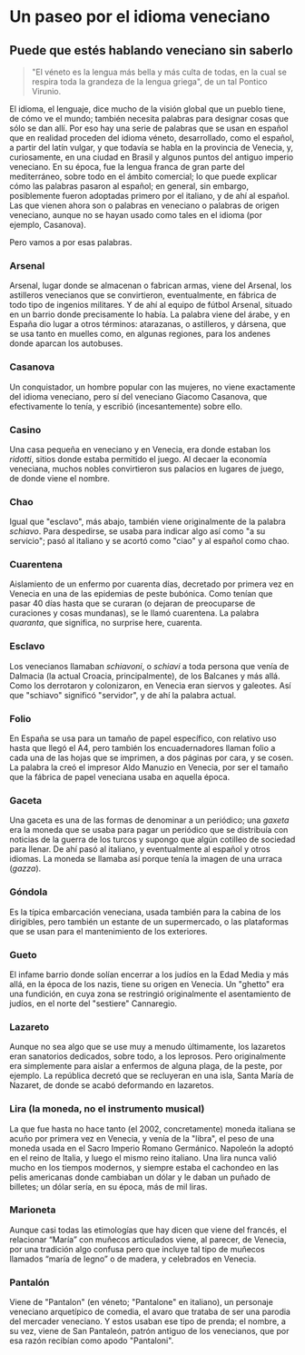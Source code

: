# Un paseo por el idioma veneciano
## Puede que estés hablando veneciano sin saberlo

> "El véneto es la lengua más bella y más culta de todas, en la cual se respira
> toda la grandeza de la lengua griega", de un tal Pontico Virunio.

El idioma, el lenguaje, dice mucho de la visión global que un pueblo tiene, de
cómo ve el mundo; también necesita palabras para designar cosas que sólo se dan
allí. Por eso hay una serie de palabras que se usan en español que en realidad
proceden del idioma véneto, desarrollado, como el español, a partir del latín
vulgar, y que todavía se habla en la provincia de Venecia, y, curiosamente, en
una ciudad en Brasil y algunos puntos del antiguo imperio veneciano. En su
época, fue la lengua franca de gran parte del mediterráneo, sobre todo en el
ámbito comercial; lo que puede explicar cómo las palabras pasaron al español; en
general, sin embargo, posiblemente fueron adoptadas primero por el italiano, y
de ahí al español. Las que vienen ahora son o palabras en veneciano o palabras de origen veneciano, aunque no se hayan usado como tales en el idioma (por ejemplo, Casanova).

Pero vamos a por esas palabras.

### Arsenal

Arsenal, lugar donde se almacenan o fabrican armas, viene del Arsenal, los
astilleros venecianos que se convirtieron, eventualmente, en fábrica de todo
tipo de ingenios militares. Y de ahí al equipo de fútbol Arsenal, situado en un
barrio donde precisamente lo había. La palabra viene del árabe, y en España dio
lugar a otros términos: atarazanas, o astilleros, y dársena, que se usa tanto en
muelles como, en algunas regiones, para los andenes donde aparcan los autobuses.

### Casanova

Un conquistador, un hombre popular con las mujeres, no viene exactamente del
idioma veneciano, pero sí del veneciano Giacomo Casanova, que efectivamente lo
tenía, y escribió (incesantemente) sobre ello.

### Casino

Una casa pequeña en veneciano y en Venecia, era donde estaban los *ridotti*,
sitios donde estaba permitido el juego. Al decaer la economía veneciana, muchos
nobles convirtieron sus palacios en lugares de juego, de donde viene el nombre.

### Chao

Igual que "esclavo", más abajo, también viene originalmente de la palabra
*schiavo*. Para despedirse, se usaba para indicar algo así como "a su
servicio"; pasó al italiano y se acortó como "ciao" y al español como chao.

### Cuarentena

Aislamiento de un enfermo por cuarenta días, decretado por primera vez en Venecia en una de las epidemias de peste bubónica. Como tenían que pasar 40 días hasta que se curaran (o dejaran de preocuparse de curaciones y cosas mundanas), se le llamó cuarentena. La palabra *quaranta*, que significa, no surprise here, cuarenta.

### Esclavo

Los venecianos llamaban *schiavoni*, o *schiavi* a toda persona que venía de
Dalmacia (la actual Croacia, principalmente), de los Balcanes y más allá. Como
los derrotaron y colonizaron, en
Venecia eran siervos y galeotes. Así que "schiavo" significó "servidor", y de
ahí la palabra actual.

### Folio

En España se usa para un tamaño de papel específico, con relativo uso hasta que llegó el A4, pero también los encuadernadores llaman folio a cada una de las hojas que se imprimen, a dos páginas por cara, y se cosen. La palabra la creó el impresor Aldo Manuzio en Venecia, por ser el tamaño que la fábrica de papel veneciana usaba en aquella época.

### Gaceta

Una gaceta es una de las formas de denominar a un periódico; una *gaxeta* era la moneda que se usaba para pagar un periódico que se distribuía con noticias de la guerra de los turcos y supongo que algún cotilleo de sociedad para llenar. De ahí pasó al italiano, y eventualmente al español y otros idiomas. La moneda se llamaba así porque tenía la imagen de una urraca (*gazza*).

### Góndola

Es la típica embarcación veneciana, usada también para la cabina de los
dirigibles, pero también un estante de un supermercado, o las plataformas que se
usan para el mantenimiento de los exteriores.

### Gueto

El infame barrio donde solían encerrar a los judíos en la Edad Media y más allá,
en la época de los nazis, tiene su origen en Venecia. Un "ghetto" era una
fundición, en cuya zona se restringió originalmente el asentamiento de
judíos, en el norte del "sestiere" Cannaregio.

### Lazareto

Aunque no sea algo que se use muy a menudo últimamente, los lazaretos eran sanatorios dedicados, sobre todo, a los leprosos. Pero originalmente era simplemente para aislar a enfermos de alguna plaga, de la peste, por ejemplo. La república decretó que se recluyeran en una isla, Santa María de Nazaret, de donde se acabó deformando en lazaretos.

### Lira (la moneda, no el instrumento musical)

La que fue hasta no hace tanto (el 2002, concretamente) moneda italiana se acuño
por primera vez en Venecia, y venía de la "libra", el peso de una moneda usada
en el Sacro Imperio Romano Germánico. Napoleón la adoptó en el reino de Italia,
y luego el mismo reino italiano. Una lira nunca valió mucho en los tiempos
modernos, y siempre estaba el cachondeo en las pelis americanas donde cambiaban
un dólar y le daban un puñado de billetes; un dólar sería, en su época, más de
mil liras.

### Marioneta

Aunque casi todas las etimologías que hay dicen que viene del francés, el relacionar “María” con muñecos articulados viene, al parecer, de Venecia, por una tradición algo confusa pero que incluye tal tipo de muñecos llamados “maría de legno” o de madera, y celebrados en Venecia.

### Pantalón

Viene de "Pantalon" (en véneto; "Pantalone" en italiano), un personaje veneciano
arquetípico de comedia, el avaro que trataba de ser una parodia del mercader
veneciano. Y estos usaban ese tipo de prenda; el nombre, a su vez, viene de San
Pantaleón, patrón antiguo de los venecianos, que por esa razón recibían como
apodo "Pantaloni".
